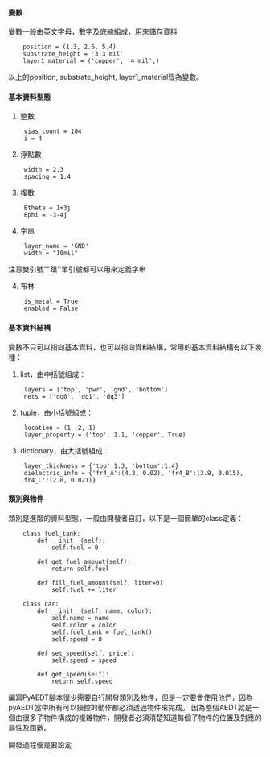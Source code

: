 #### 變數
變數一般由英文字母，數字及底線組成，用來儲存資料
        
        position = (1.3, 2.6, 5.4)
        substrate_height = '3.3 mil'
        layer1_material = ('copper', '4 mil',)

以上的position, substrate_height, layer1_material皆為變數。

#### 基本資料型態
1. 整數

        vias_count = 104
        i = 4
    
2. 浮點數

        width = 2.3
        spacing = 1.4
3. 複數

        Etheta = 1+3j
        Ephi = -3-4j
5. 字串

        layer_name = 'GND'
        width = "10mil"
        
注意雙引號""跟''單引號都可以用來定義字串

4. 布林

        is_metal = True
        enabled = False

#### 基本資料結構
變數不只可以指向基本資料，也可以指向資料結構，常用的基本資料結構有以下幾種：
1. list，由中括號組成：

        layers = ['top', 'pwr', 'gnd', 'bottom']
        nets = ['dq0', 'dq1', 'dq3']
        
2. tuple，由小括號組成：

        location = (1 ,2, 1)
        layer_property = ('top', 1.1, 'copper', True)

3. dictionary，由大括號組成：

        layer_thickness = {'top':1.3, 'bottom':1.4}
        dielectric_info = {'fr4_A':(4.3, 0.02), 'fr4_B':(3.9, 0.015), 'fr4_C':(2.8, 0.021)}
        
#### 類別與物件
類別是進階的資料型態，一般由開發者自訂，以下是一個簡單的class定義：

        class fuel_tank:
            def __init__(self):
                self.fuel = 0
                
            def get_fuel_amount(self):
                return self.fuel
                
            def fill_fuel_amount(self, liter=0)
                self.fuel += liter

        class car:
            def __init__(self, name, color):
                self.name = name
                self.color = color
                self.fuel_tank = fuel_tank()
                self.speed = 0
            
            def set_speed(self, price):
                self.speed = speed
            
            def get_speed(self):
                return self.speed
                
編寫PyAEDT腳本很少需要自行開發類別及物件，但是一定要會使用他們，因為pyAEDT當中所有可以操控的動作都必須透過物件來完成。
因為整個AEDT就是一個由很多子物件構成的複雜物件，開發者必須清楚知道每個子物件的位置及對應的屬性及函數。

開發過程便是要設定

                
               
